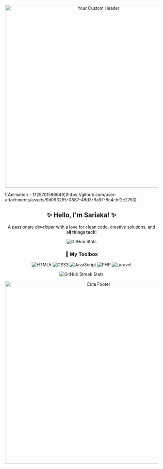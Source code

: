 <!-- Header Image (you can replace with a cute or minimalist design) -->
<p align="center">
  <img src="https://your-image-url.com/header-image.png" alt="Your Custom Header" width="600" />
</p>
![Animation - 1725701566649](https://github.com/user-attachments/assets/9d093295-0887-48d3-9a67-8c4cbf2e2753)

<h2 align="center">✨ Hello, I'm Sariaka! ✨</h2>

<!-- Add a short, welcoming message -->
<p align="center">
  A passionate <em>developer</em> with a love for clean code, creative solutions, and <strong>all things tech</strong>!
</p>

<!-- GitHub Stats (optional, to display contributions) -->
<p align="center">
  <img src="https://github-readme-stats.vercel.app/api?username=yourusername&show_icons=true&theme=rose_pine" alt="GitHub Stats" />
</p>

<!-- Skills Section -->
<h3 align="center">🔧 My Toolbox</h3>

<!-- Use icons for programming languages and tools -->
<p align="center">
  <!-- Replace with your own skills and icons -->
  <img src="https://img.shields.io/badge/HTML5-E34F26?style=for-the-badge&logo=html5&logoColor=white" alt="HTML5" />
  <img src="https://img.shields.io/badge/CSS3-1572B6?style=for-the-badge&logo=css3&logoColor=white" alt="CSS3" />
  <img src="https://img.shields.io/badge/JavaScript-F7DF1E?style=for-the-badge&logo=javascript&logoColor=black" alt="JavaScript" />
  <img src="https://img.shields.io/badge/PHP-777BB4?style=for-the-badge&logo=php&logoColor=white" alt="PHP" />
  <img src="https://img.shields.io/badge/Laravel-FF2D20?style=for-the-badge&logo=laravel&logoColor=white" alt="Laravel" />
</p>

<!-- Additional GitHub Contributions -->
<p align="center">
  <img src="https://github-readme-streak-stats.herokuapp.com/?user=yourusername&theme=rose_pine" alt="GitHub Streak Stats" />
</p>

<!-- Custom Footer Image -->
<p align="center">
  <img src="https://your-image-url.com/footer-image.png" alt="Cute Footer" width="600" />
</p>


